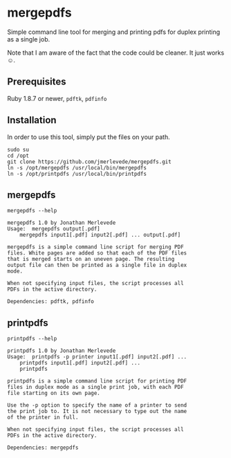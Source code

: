 # mergepdfs

Simple command line tool for merging and printing pdfs for duplex printing as a single job.

Note that I am aware of the fact that the code could be cleaner. It just works ☺.

## Prerequisites
Ruby 1.8.7 or newer, `pdftk`, `pdfinfo`

## Installation
In order to use this tool, simply put the files on your path.

	sudo su
	cd /opt
	git clone https://github.com/jmerlevede/mergepdfs.git
	ln -s /opt/mergepdfs /usr/local/bin/mergepdfs
	ln -s /opt/printpdfs /usr/local/bin/printpdfs

## mergepdfs
`mergepdfs --help`

	mergepdfs 1.0 by Jonathan Merlevede
	Usage:	mergepdfs output[.pdf]
		mergepdfs input1[.pdf] input2[.pdf] ... output[.pdf]

	mergepdfs is a simple command line script for merging PDF 
	files. White pages are added so that each of the PDF files 
	that is merged starts on an uneven page. The resulting 
	output file can then be printed as a single file in duplex 
	mode. 

	When not specifying input files, the script processes all 
	PDFs in the active directory. 

	Dependencies: pdftk, pdfinfo

## printpdfs
`printpdfs --help`

	printpdfs 1.0 by Jonathan Merlevede
	Usage:	printpdfs -p printer input1[.pdf] input2[.pdf] ... 
		printpdfs input1[.pdf] input2[.pdf] ... 
		printpdfs

	printpdfs is a simple command line script for printing PDF 
	files in duplex mode as a single print job, with each PDF 
	file starting on its own page. 

	Use the -p option to specify the name of a printer to send 
	the print job to. It is not necessary to type out the name 
	of the printer in full. 

	When not specifying input files, the script processes all 
	PDFs in the active directory. 

	Dependencies: mergepdfs
